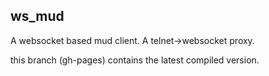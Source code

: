## ws_mud

A websocket based mud client.
A telnet->websocket proxy.

this branch (gh-pages) contains the latest compiled version.